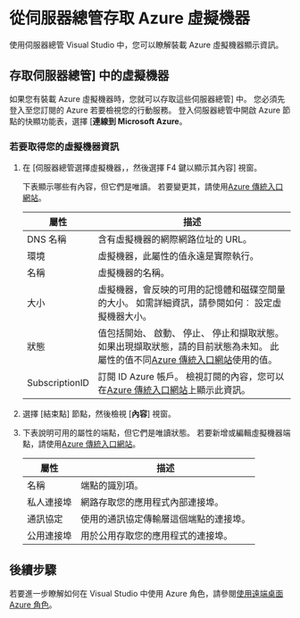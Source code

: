 <properties
   pageTitle="從伺服器總管存取 Azure 虛擬機器 |Microsoft Azure"
   description="取得概略瞭解如何檢視建立及管理 Azure 虛擬機器 (Vm) 在 Visual Studio 中的伺服器總管] 中。"
   services="visual-studio-online"
   documentationCenter="na"
   authors="TomArcher"
   manager="douge"
   editor="" />
<tags
   ms.service="multiple"
   ms.devlang="dotnet"
   ms.topic="article"
   ms.tgt_pltfrm="na"
   ms.workload="multiple"
   ms.date="08/15/2016"
   ms.author="tarcher" />

# <a name="accessing-azure-virtual-machines-from-server-explorer"></a>從伺服器總管存取 Azure 虛擬機器

使用伺服器總管 Visual Studio 中，您可以瞭解裝載 Azure 虛擬機器顯示資訊。

## <a name="accessing-virtual-machines-in-server-explorer"></a>存取伺服器總管] 中的虛擬機器

如果您有裝載 Azure 虛擬機器時，您就可以存取這些伺服器總管] 中。 您必須先登入至您訂閱的 Azure 若要檢視您的行動服務。 登入伺服器總管中開啟 Azure 節點的快顯功能表，選擇 [**連線到 Microsoft Azure**。

### <a name="to-get-information-about-your-virtual-machines"></a>若要取得您的虛擬機器資訊

1. 在 [伺服器總管選擇虛擬機器，，然後選擇 F4 鍵以顯示其內容] 視窗。

    下表顯示哪些有內容，但它們是唯讀。 若要變更其，請使用[Azure 傳統入口網站](http://go.microsoft.com/fwlink/?LinkID=213885)。

  	|屬性|描述|
  	|---|---|
  	|DNS 名稱|含有虛擬機器的網際網路位址的 URL。|
  	|環境|虛擬機器，此屬性的值永遠是實際執行。|
  	|名稱|虛擬機器的名稱。|
  	|大小|虛擬機器，會反映的可用的記憶體和磁碟空間量的大小。 如需詳細資訊，請參閱如何︰ 設定虛擬機器大小。|
  	|狀態|值包括開始、 啟動、 停止、 停止和擷取狀態。 如果出現擷取狀態，請的目前狀態為未知。 此屬性的值不同[Azure 傳統入口網站](http://go.microsoft.com/fwlink/?LinkID=213885)使用的值。|
  	|SubscriptionID|訂閱 ID Azure 帳戶。 檢視訂閱的內容，您可以在[Azure 傳統入口網站](http://go.microsoft.com/fwlink/?LinkID=213885)上顯示此資訊。|

1. 選擇 [結束點] 節點，然後檢視 [**內容**] 視窗。

1. 下表說明可用的屬性的端點，但它們是唯讀狀態。 若要新增或編輯虛擬機器端點，請使用[Azure 傳統入口網站](http://go.microsoft.com/fwlink/?LinkID=213885)。 

  	|屬性|描述|
  	|---|---|
  	|名稱|端點的識別項。|
  	|私人連接埠|網路存取您的應用程式內部連接埠。|
  	|通訊協定|使用的通訊協定傳輸層這個端點的連接埠。|
  	|公用連接埠|用於公用存取您的應用程式的連接埠。|

## <a name="next-steps"></a>後續步驟

若要進一步瞭解如何在 Visual Studio 中使用 Azure 角色，請參閱[使用遠端桌面 Azure 角色](vs-azure-tools-remote-desktop-roles.md)。
